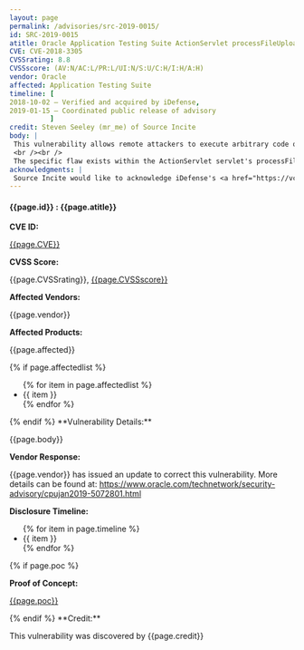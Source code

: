 ```yaml
---
layout: page
permalink: /advisories/src-2019-0015/
id: SRC-2019-0015
atitle: Oracle Application Testing Suite ActionServlet processFileUpload Directory Traversal Remote Code Execution Vulnerability
CVE: CVE-2018-3305
CVSSrating: 8.8
CVSSscore: (AV:N/AC:L/PR:L/UI:N/S:U/C:H/I:H/A:H)
vendor: Oracle
affected: Application Testing Suite
timeline: [
2018-10-02 – Verified and acquired by iDefense,
2019-01-15 – Coordinated public release of advisory
          ]
credit: Steven Seeley (mr_me) of Source Incite
body: |
 This vulnerability allows remote attackers to execute arbitrary code on vulnerable installations of Oracle Application Testing Suite. Authentication is required to exploit this vulnerability.
 <br /><br />
 The specific flaw exists within the ActionServlet servlet's processFileUpload method. The issue results from the lack of proper validation of a user-supplied string before using execute a system call. An attacker can leverage this vulnerability to execute code under the context of the SYSTEM.
acknowledgments: |
 Source Incite would like to acknowledge iDefense's <a href="https://vcp.idefense.com/">Vulnerability Contributor Program</a> for the help with co-ordination of this vulnerability.
---
```


<h4><b>{{page.id}} : {{page.atitle}}</b></h4>

**CVE ID:**
<p class="cn"><a href="https://web.nvd.nist.gov/view/vuln/detail?vulnId={{page.CVE}}">{{page.CVE}}</a></p>

**CVSS Score:**
<p class="cn">{{page.CVSSrating}}, <a href="https://nvd.nist.gov/vuln-metrics/cvss/v3-calculator?calculator&version=3&vector={{page.CVSSscore}}">{{page.CVSSscore}}</a></p>

**Affected Vendors:**
<p class="cn">{{page.vendor}}</p>

**Affected Products:**
<p class="cn">{{page.affected}}</p>
{% if page.affectedlist %}
<ul class="cn">
{% for item in page.affectedlist %}
  <li>{{ item }}</li>
{% endfor %}
</ul>
{% endif %}
**Vulnerability Details:**
<p class="cn">{{page.body}}</p>

**Vendor Response:**
<p class="cn">{{page.vendor}} has issued an update to correct this vulnerability. More details can be found at: <a href="https://www.oracle.com/technetwork/security-advisory/cpujan2019-5072801.html">https://www.oracle.com/technetwork/security-advisory/cpujan2019-5072801.html</a></p>

**Disclosure Timeline:**
<ul class="cn">
{% for item in page.timeline %}
  <li>{{ item }}</li>
{% endfor %}
</ul>
{% if page.poc %}

**Proof of Concept:**
<p class="cn"><a href="{{page.poc}}">{{page.poc}}</a></p>
{% endif %}
**Credit:**
<p class="cn">This vulnerability was discovered by {{page.credit}}</p>
